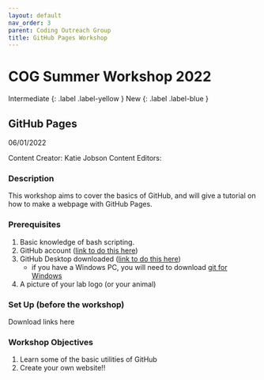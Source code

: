 ```yaml
---
layout: default
nav_order: 3
parent: Coding Outreach Group
title: GitHub Pages Workshop
---
```


# COG Summer Workshop 2022
Intermediate 
{: .label .label-yellow } New
{: .label .label-blue }
## GitHub Pages
06/01/2022

Content Creator: Katie Jobson
Content Editors:

### Description

This workshop aims to cover the basics of GitHub, and will give a tutorial on how to make a webpage with GitHub Pages.

### Prerequisites

1. Basic knowledge of bash scripting. 
2. GitHub account ([link to do this here](https://github.com/))
3. GitHub Desktop downloaded ([link to do this here](https://desktop.github.com/))
    - if you have a Windows PC, you will need to download [git for Windows](https://gitforwindows.org/)
4. A picture of your lab logo (or your animal)
    
### Set Up (before the workshop)

Download links here

### Workshop Objectives

1. Learn some of the basic utilities of GitHub
2. Create your own website!!

